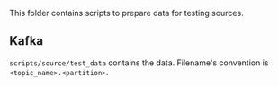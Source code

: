 This folder contains scripts to prepare data for testing sources.

## Kafka

`scripts/source/test_data` contains the data. Filename's convention is `<topic_name>.<partition>`.
